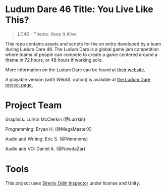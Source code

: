 # Ludum Dare 46 Title: You Live Like This?
>LD46 - Theme: Keep It Alive

This repo contains assets and scripts for the an entry developed by a team during Ludum Dare 46. The Ludum Dare is a global game jam competition where teams of people can compete to create a game centered around a theme in 72 hours, or 48 hours if working solo. 

More information on the Ludum Dare can be found at [their website.](http://ldjam.com/about)

A playable version (with WebGL option) is avalable at [the Ludum Dare project page.](https://ldjam.com/events/ludum-dare/46/you-live-like-this) 

# Project Team
Graphics: Lurkin McClerkin (@Lurrkin)

Programming: Bryan H. (@MegaMasterX)

Audio and Writing: Eric S. (@Nimmems)

Audio and VO: Daniel A. (@NowdaZar)

# Tools
This project uses [Sirenix Odin Inspector](https://odininspector.com/) under license and Unity. 
